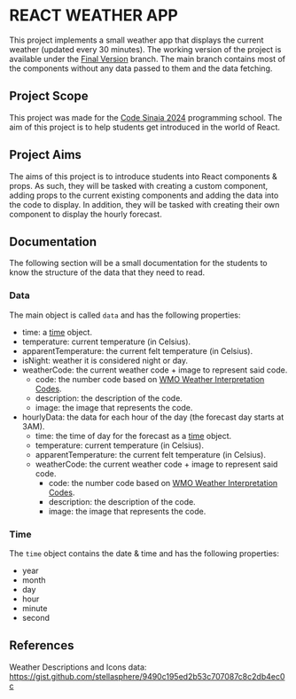 REACT WEATHER APP
=================

This project implements a small weather app that displays the current weather (updated every 30 minutes).
The working version of the project is available under the [Final Version](https://github.com/Constantin-Alexandru/weather-display/tree/final-version) branch.
The main branch contains most of the components without any data passed to them and the data fetching.

## Project Scope

This project was made for the [Code Sinaia 2024](https://inproted.org/page14.html) programming school.
The aim of this project is to help students get introduced in the world of React.

## Project Aims

The aims of this project is to introduce students into React components & props. As such, they will be tasked with creating a custom component,
adding props to the current existing components and adding the data into the code to display.
In addition, they will be tasked with creating their own component to display the hourly forecast.

## Documentation

The following section will be a small documentation for the students to know the structure of the data that they need to read.

### Data

The main object is called `data` and has the following properties:

- time: a [time](#time) object.
- temperature: current temperature (in Celsius).
- apparentTemperature: the current felt temperature (in Celsius).
- isNight: weather it is considered night or day.
- weatherCode: the current weather code + image to represent said code.
  - code: the number code based on [WMO Weather Interpretation Codes](https://open-meteo.com/en/docs#weathervariables).
  - description: the description of the code.
  - image: the image that represents the code.
- hourlyData: the data for each hour of the day (the forecast day starts at 3AM).
  - time: the time of day for the forecast as a [time](#time) object.
  - temperature: current temperature (in Celsius).
  - apparentTemperature: the current felt temperature (in Celsius).
  - weatherCode: the current weather code + image to represent said code.
    - code: the number code based on [WMO Weather Interpretation Codes](https://open-meteo.com/en/docs#weathervariables).
    - description: the description of the code.
    - image: the image that represents the code.

### Time

The `time` object contains the date & time and has the following properties:

- year
- month
- day
- hour
- minute
- second

## References

Weather Descriptions and Icons data:  <https://gist.github.com/stellasphere/9490c195ed2b53c707087c8c2db4ec0c>
